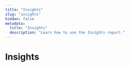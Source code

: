 ```yaml
---
title: "Insights"
slug: "insights"
hidden: false
metadata: 
  title: "Insights"
  description: "Learn how to use the Insights report."
---
```


# Insights
